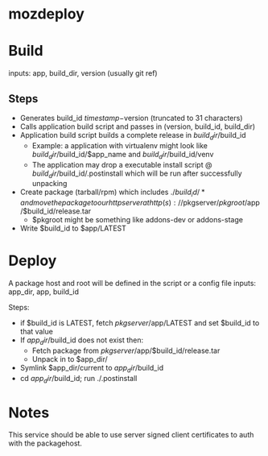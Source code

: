 mozdeploy
=========

Build
=====
inputs: app, build_dir, version (usually git ref)

Steps
-----
* Generates build_id $timestamp-$version (truncated to 31 characters)
* Calls application build script and passes in (version, build_id, build_dir)
* Application build script builds a complete release in $build_dir/$build_id
    * Example: a application with virtualenv might look like $build_dir/$build_id/$app_name and $build_dir/$build_id/venv
    * The application may drop a executable install script @ $build_dir/$build_id/.postinstall which will be run after successfully unpacking
* Create package (tarball/rpm) which includes ./$build_id/* and move the package to our http server at http(s)://$pkgserver/$pkgroot/$app/$build_id/release.tar
   * $pkgroot might be something like addons-dev or addons-stage
* Write $build_id to $app/LATEST


Deploy
======
A package host and root will be defined in the script or a config file
inputs: app_dir, app, build_id

Steps:
* if $build_id is LATEST, fetch $pkgserver/$app/LATEST and set $build_id to that value
* If $app_dir/$build_id does not exist then:
   * Fetch package from $pkgserver/$app/$build_id/release.tar
   * Unpack in to $app_dir/
* Symlink $app_dir/current to $app_dir/$build_id
* cd $app_dir/$build_id; run ./.postinstall


Notes
======
This service should be able to use server signed client certificates to auth with the packagehost.
